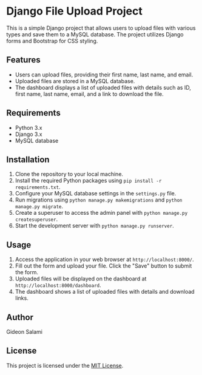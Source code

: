 
# Django File Upload Project

This is a simple Django project that allows users to upload files with various types and save them to a MySQL database. The project utilizes Django forms and Bootstrap for CSS styling.

## Features
- Users can upload files, providing their first name, last name, and email.
- Uploaded files are stored in a MySQL database.
- The dashboard displays a list of uploaded files with details such as ID, first name, last name, email, and a link to download the file.

## Requirements
- Python 3.x
- Django 3.x
- MySQL database

## Installation
1. Clone the repository to your local machine.
2. Install the required Python packages using `pip install -r requirements.txt`.
3. Configure your MySQL database settings in the `settings.py` file.
4. Run migrations using `python manage.py makemigrations` and `python manage.py migrate`.
5. Create a superuser to access the admin panel with `python manage.py createsuperuser`.
6. Start the development server with `python manage.py runserver`.

## Usage
1. Access the application in your web browser at `http://localhost:8000/`.
2. Fill out the form and upload your file. Click the "Save" button to submit the form.
3. Uploaded files will be displayed on the dashboard at `http://localhost:8000/dashboard`.
4. The dashboard shows a list of uploaded files with details and download links.

## Author
Gideon Salami

## License
This project is licensed under the [MIT License](LICENSE).
